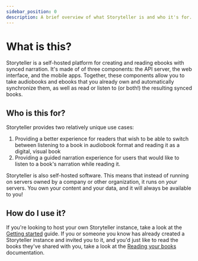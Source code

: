 ```yaml
---
sidebar_position: 0
description: A brief overview of what Storyteller is and who it's for.
---
```


# What is this?

Storyteller is a self-hosted platform for creating and reading ebooks with
synced narration. It's made of of three components: the API server, the web
interface, and the mobile apps. Together, these components allow you to take
audiobooks and ebooks that you already own and automatically synchronize them,
as well as read or listen to (or both!) the resulting synced books.

## Who is this for?

Storyteller provides two relatively unique use cases:

1. Providing a better experience for readers that wish to be able to switch
   between listening to a book in audiobook format and reading it as a digital,
   visual book
2. Providing a guided narration experience for users that would like to listen
   to a book's narration while reading it.

Storyteller is also self-hosted software. This means that instead of running on
servers owned by a company or other organization, it runs on _your_ servers. You
own your content and your data, and it will always be available to you!

## How do I use it?

If you're looking to host your own Storyteller instance, take a look at the
[Getting started](/docs/getting-started) guide. If you or someone you know has
already created a Storyteller instance and invited you to it, and you'd just
like to read the books they've shared with you, take a look at the
[Reading your books](/docs/category/reading-your-books) documentation.
